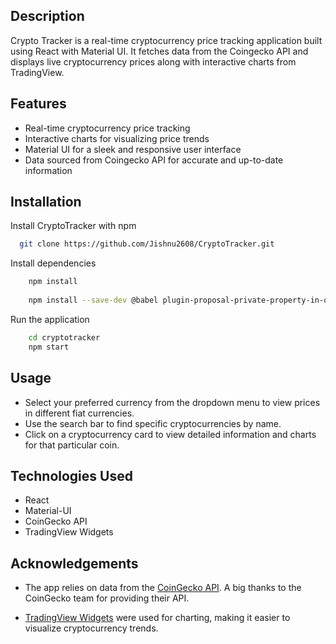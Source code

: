 
## Description

Crypto Tracker is a real-time cryptocurrency price tracking application built using React with Material UI. It fetches data from the Coingecko API and displays live cryptocurrency prices along with interactive charts from TradingView.

## Features

- Real-time cryptocurrency price tracking
- Interactive charts for visualizing price trends
- Material UI for a sleek and responsive user interface
- Data sourced from Coingecko API for accurate and up-to-date information

## Installation 
  


Install CryptoTracker with npm

```bash
  git clone https://github.com/Jishnu2608/CryptoTracker.git
```
Install dependencies

```bash
    npm install
    
    npm install --save-dev @babel plugin-proposal-private-property-in-object (Optional)
```

Run the application
```bash
    cd cryptotracker
    npm start
```
## Usage

- Select your preferred currency from the dropdown menu to view prices in different fiat currencies.
- Use the search bar to find specific cryptocurrencies by name.
- Click on a cryptocurrency card to view detailed information and charts for that particular coin.

## Technologies Used

- React
- Material-UI
- CoinGecko API
- TradingView Widgets

## Acknowledgements
- The app relies on data from the [CoinGecko API](https://www.coingecko.com/en/api). A big thanks to the CoinGecko team for providing their API.

- [TradingView Widgets](https://www.npmjs.com/package/react-tradingview-widget) were used for charting, making it easier to visualize cryptocurrency trends.
